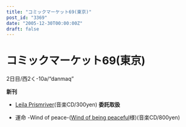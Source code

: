 ```yaml
---
title: "コミックマーケット69(東京)"
post_id: "3369"
date: "2005-12-30T00:00:00Z"
draft: false
---
```


# コミックマーケット69(東京)

2日目/西2く-10a/“danmaq”  
  
**新刊**  
  


  * [Leila Prismriver](/!/leila/)(音楽CD/300yen)
**委託取扱**  
  


  * 運命 -Wind of peace-([Wind of being peaceful](http://wpor-ram.info/)様)(音楽CD/800yen)
